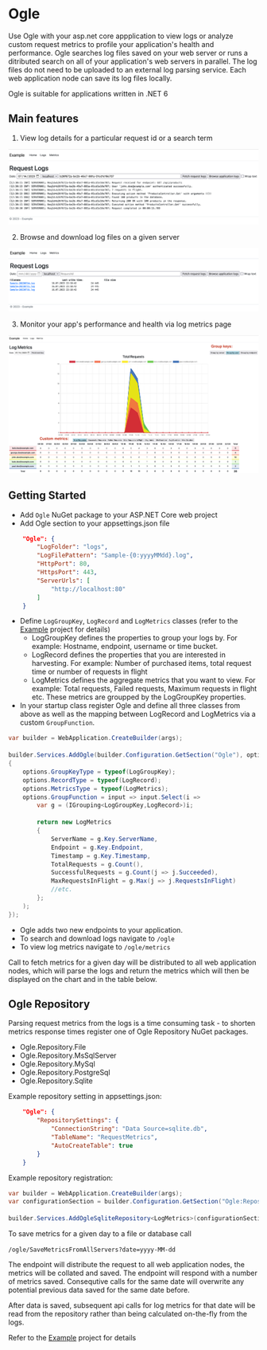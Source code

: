 # Ogle
Use Ogle with your asp.net core appplication to view logs or analyze custom request metrics to profile your application's health and performance.
Ogle searches log files saved on your web server or runs a ditributed search on all of your application's web servers in parallel.
The log files do not need to be uploaded to an external log parsing service. Each web application node can save its log files locally.

Ogle is suitable for applications written in .NET 6

## Main features
1. View log details for a particular request id or a search term

![Sample search page screenshot](search.png)

2. Browse and download log files on a given server

![Sample search page screenshot](browse.png)

3. Monitor your app's performance and health via log metrics page

![Sample metrics page screenshot](metrics.png)

## Getting Started
- Add `Ogle` NuGet package to your ASP.NET Core web project
- Add Ogle section to your appsettings.json file
```json
    "Ogle": {
        "LogFolder": "logs",
        "LogFilePattern": "Sample-{0:yyyyMMdd}.log",
        "HttpPort": 80,
        "HttpsPort": 443,
        "ServerUrls": [
            "http://localhost:80"
        ]
    }
```
- Define `LogGroupKey`, `LogRecord` and `LogMetrics` classes (refer to the [Example](../Example/) project for details)
  - LogGroupKey defines the properties to group your logs by. For example: Hostname, endpoint, username or time bucket.
  - LogRecord defines the properties that you are interested in harvesting. For example: Number of purchased items, total request time or number of requests in flight
  - LogMetrics defines the aggregate metrics that you want to view. For example: Total requests, Failed requests, Maximum requests in flight etc. These metrics are groupped by the LogGroupKey properties.
- In your startup class register Ogle and define all three classes from above as well as the mapping between LogRecord and LogMetrics via a custom `GroupFunction`.
```C#
var builder = WebApplication.CreateBuilder(args);

builder.Services.AddOgle(builder.Configuration.GetSection("Ogle"), options =>
{
    options.GroupKeyType = typeof(LogGroupKey);
    options.RecordType = typeof(LogRecord);
    options.MetricsType = typeof(LogMetrics);
    options.GroupFunction = input => input.Select(i =>
        var g = (IGrouping<LogGroupKey,LogRecord>)i;

        return new LogMetrics
        {
            ServerName = g.Key.ServerName,
            Endpoint = g.Key.Endpoint,
            Timestamp = g.Key.Timestamp,
            TotalRequests = g.Count(),
            SuccessfulRequests = g.Count(j => j.Succeeded),
            MaxRequestsInFlight = g.Max(j => j.RequestsInFlight)
            //etc.
        };
    );
});
```
- Ogle adds two new endpoints to your application.
- To search and download logs navigate to `/ogle`
- To view log metrics navigate to `/ogle/metrics`

Call to fetch metrics for a given day will be distributed to all web application nodes, which will parse the logs and return the metrics which will then be displayed on the chart and in the table below.

## Ogle Repository
Parsing request metrics from the logs is a time consuming task - to shorten metrics response times register one of Ogle Repository NuGet packages. 

- Ogle.Repository.File
- Ogle.Repository.MsSqlServer
- Ogle.Repository.MySql
- Ogle.Repository.PostgreSql
- Ogle.Repository.Sqlite

Example repository setting in appsettings.json:
```json
    "Ogle": {
        "RepositorySettings": {
            "ConnectionString": "Data Source=sqlite.db",
            "TableName": "RequestMetrics",
            "AutoCreateTable": true
        }
    }
```

Example repository registration:
```C#
var builder = WebApplication.CreateBuilder(args);
var configurationSection = builder.Configuration.GetSection("Ogle:RepositorySettings");

builder.Services.AddOgleSqliteRepository<LogMetrics>(configurationSection);
```

To save metrics for a given day to a file or database call

`/ogle/SaveMetricsFromAllServers?date=yyyy-MM-dd`

The endpoint will distribute the request to all web application nodes, the metrics will be collated and saved. The endpoint will respond with a number of metrics saved. Consequtive calls for the same date will overwrite any potential previous data saved for the same date before.

After data is saved, subsequent api calls for log metrics for that date will be read from the repository rather than being calculated on-the-fly from the logs.

Refer to the [Example](../Example/) project for details